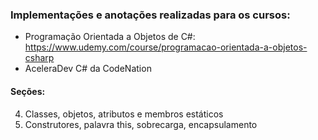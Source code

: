 ### Implementações e anotações realizadas para os cursos:

- Programação Orientada a Objetos de C#: https://www.udemy.com/course/programacao-orientada-a-objetos-csharp
- AceleraDev C# da CodeNation

#### Seções:

4. Classes, objetos, atributos e membros estáticos
5. Construtores, palavra this, sobrecarga, encapsulamento


